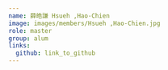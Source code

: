 ```yaml
---
name: 薛皓謙 Hsueh ,Hao-Chien 
image: images/members/Hsueh ,Hao-Chien.jpg 
role: master
group: alum
links:
  github: link_to_github 
---
```

